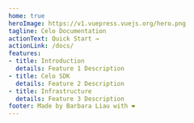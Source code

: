 ```yaml
---
home: true
heroImage: https://v1.vuepress.vuejs.org/hero.png
tagline: Celo Documentation
actionText: Quick Start →
actionLink: /docs/
features:
- title: Introduction
  details: Feature 1 Description
- title: Celo SDK
  details: Feature 2 Description
- title: Infrastructure
  details: Feature 3 Description
footer: Made by Barbara Liau with ❤️
---
```


